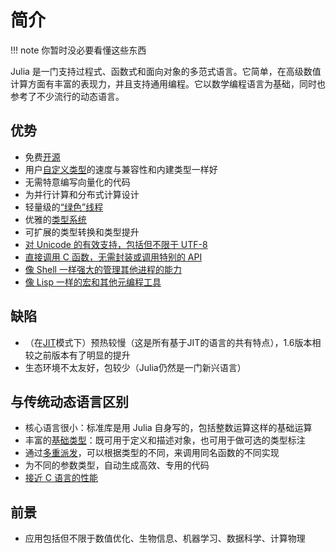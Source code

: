 # 简介
!!! note
	你暂时没必要看懂这些东西

Julia 是一门支持过程式、函数式和面向对象的多范式语言。它简单，在高级数值计算方面有丰富的表现力，并且支持通用编程。它以数学编程语言为基础，同时也参考了不少流行的动态语言。

## 优势
- 免费[开源](https://github.com/julialang/julia)
- 用户[自定义类型](../advanced/struct.md)的速度与兼容性和内建类型一样好
- 无需特意编写向量化的代码
- 为并行计算和分布式计算设计
- 轻量级的[“绿色”线程](../advanced/task.md)
- 优雅的[类型系统](../advanced/typesystem.md)
- 可扩展的类型转换和类型提升
- [对 Unicode 的有效支持，包括但不限于 UTF-8](../basic/string.md)
- [直接调用 C 函数，无需封装或调用特别的 API](../advanced/ccall.md.md)
- [像 Shell 一样强大的管理其他进程的能力](../advanced/cmd.md)
- [像 Lisp 一样的宏和其他元编程工具](../advanced/macro.md)

## 缺陷
- （在[JIT](https://discourse.juliacn.com/t/topic/4203#just-in-time-compilation)模式下）预热较慢（这是所有基于JIT的语言的共有特点），1.6版本相较之前版本有了明显的提升
- 生态环境不太友好，包较少（Julia仍然是一门新兴语言）

## 与传统动态语言区别
- 核心语言很小：标准库是用 Julia 自身写的，包括整数运算这样的基础运算
- 丰富的[基础类型](../lists/typetree1.6.txt)：既可用于定义和描述对象，也可用于做可选的类型标注
- 通过[多重派发](https://discourse.juliacn.com/t/topic/4203#multiple-dispatch)，可以根据类型的不同，来调用同名函数的不同实现
- 为不同的参数类型，自动生成高效、专用的代码
- [接近 C 语言的性能](../../svg/benchmarks.svg)

## 前景
- 应用包括但不限于数值优化、生物信息、机器学习、数据科学、计算物理

[^1]: https://docs.juliacn.com/latest/
[^2]: https://julialang.org/blog/2012/02/why-we-created-julia-zh_CN/
